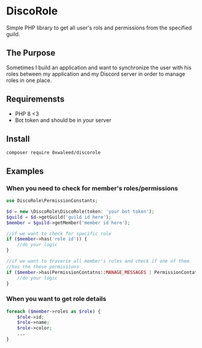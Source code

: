 # DiscoRole
Simple PHP library to get all user's rols and permissions from the specified guild.

## The Purpose
Sometimes I build an application and want to synchronize the user with his roles between my application and my Discord server in order to manage roles in one place.

## Requiremensts
* PHP 8 <3
* Bot token and should be in your server

## Install

`composer require 0xwaleed/discorole`

## Examples
### When you need to check for member's roles/permissions
```php
use DiscoRole\PermissionConstants;

$d = new \DiscoRole\DiscoRole(token: 'your bot token');
$guild = $d->getGuild('guild id here');
$member = $guild->getMember('member id here');

//if we want to check for specific role
if ($member->has('role id')) {
    //do your logic
}

//if we want to traverse all member's roles and check if one of them
//has the these permissions
if ($member->has(PermissionContatns::MANAGE_MESSAGES | PermissionContatns::MANAGE_GUILD)) {
    //do your logic
}
```

### When you want to get role details
```php
foreach ($member->roles as $role) {
    $role->id;
    $role->name;
    $role->color;
    ...
}
```